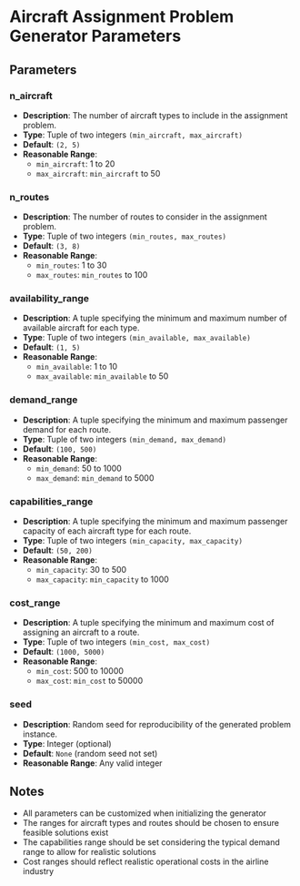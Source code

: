 # Aircraft Assignment Problem Generator Parameters

## Parameters

### n_aircraft

- **Description**: The number of aircraft types to include in the assignment problem.
- **Type**: Tuple of two integers `(min_aircraft, max_aircraft)`
- **Default**: `(2, 5)`
- **Reasonable Range**:
  - `min_aircraft`: 1 to 20
  - `max_aircraft`: `min_aircraft` to 50

### n_routes

- **Description**: The number of routes to consider in the assignment problem.
- **Type**: Tuple of two integers `(min_routes, max_routes)`
- **Default**: `(3, 8)`
- **Reasonable Range**:
  - `min_routes`: 1 to 30
  - `max_routes`: `min_routes` to 100

### availability_range

- **Description**: A tuple specifying the minimum and maximum number of available aircraft for each type.
- **Type**: Tuple of two integers `(min_available, max_available)`
- **Default**: `(1, 5)`
- **Reasonable Range**:
  - `min_available`: 1 to 10
  - `max_available`: `min_available` to 50

### demand_range

- **Description**: A tuple specifying the minimum and maximum passenger demand for each route.
- **Type**: Tuple of two integers `(min_demand, max_demand)`
- **Default**: `(100, 500)`
- **Reasonable Range**:
  - `min_demand`: 50 to 1000
  - `max_demand`: `min_demand` to 5000

### capabilities_range

- **Description**: A tuple specifying the minimum and maximum passenger capacity of each aircraft type for each route.
- **Type**: Tuple of two integers `(min_capacity, max_capacity)`
- **Default**: `(50, 200)`
- **Reasonable Range**:
  - `min_capacity`: 30 to 500
  - `max_capacity`: `min_capacity` to 1000

### cost_range

- **Description**: A tuple specifying the minimum and maximum cost of assigning an aircraft to a route.
- **Type**: Tuple of two integers `(min_cost, max_cost)`
- **Default**: `(1000, 5000)`
- **Reasonable Range**:
  - `min_cost`: 500 to 10000
  - `max_cost`: `min_cost` to 50000

### seed

- **Description**: Random seed for reproducibility of the generated problem instance.
- **Type**: Integer (optional)
- **Default**: `None` (random seed not set)
- **Reasonable Range**: Any valid integer

## Notes

- All parameters can be customized when initializing the generator
- The ranges for aircraft types and routes should be chosen to ensure feasible solutions exist
- The capabilities range should be set considering the typical demand range to allow for realistic solutions
- Cost ranges should reflect realistic operational costs in the airline industry
